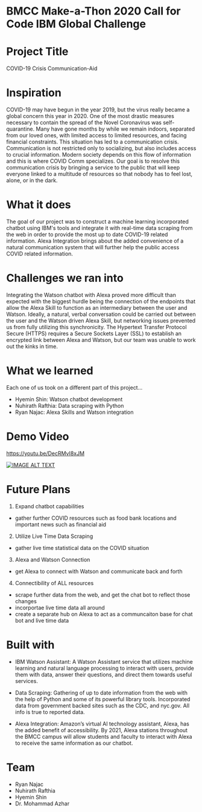 # BMCC Make-a-Thon 2020 Call for Code IBM Global Challenge

# Project Title
COVID-19 Crisis Communication-Aid

# Inspiration
COVID-19 may have begun in the year 2019, but the virus really became a global concern this year in 2020. One of the most drastic measures necessary to contain the spread of the Novel Coronavirus was self-quarantine. Many have gone months by while we remain indoors, separated from our loved ones, with limited access to limited resources, and facing financial constraints. This situation has led to a communication crisis. Communication is not restricted only to socializing, but also includes access to crucial information. Modern society depends on this flow of information and this is where COVID Comm specializes. Our goal is to resolve this communication crisis by bringing a service to the public that will keep everyone linked to a multitude of resources so that nobody has to feel lost, alone, or in the dark.

# What it does
The goal of our project was to construct a machine learning incorporated chatbot using IBM's tools and integrate it with real-time data scraping from the web in order to provide the most up to date COVID-19 related information. Alexa Integration brings about the added convenience of a natural communication system that will further help the public access COVID related information.

# Challenges we ran into
Integrating the Watson chatbot with Alexa proved more difficult than expected with the biggest hurdle being the connection of the endpoints that allow the Alexa Skill to function as an intermediary between the user and Watson. Ideally, a natural, verbal conversation could be carried out between the user and the Watson driven Alexa Skill, but networking issues prevented us from fully utilizing this synchronicity. The Hypertext Transfer Protocol Secure (HTTPS) requires a Secure Sockets Layer (SSL) to establish an encrypted link between Alexa and Watson, but our team was unable to work out the kinks in time. 

# What we learned
Each one of us took on a different part of this project...
- Hyemin Shin: Watson chatbot development
- Nuhirath Rafthia: Data scraping with Python
- Ryan Najac: Alexa Skills and Watson integration


# Demo Video
https://youtu.be/DecRMvI8xJM

[![IMAGE ALT TEXT](https://www.youtube.com/watch?v=DecRMvI8xJM.jpg)](https://www.youtube.com/watch?v=DecRMvI8xJM "COVID Comm To The Rescue!")

# Future Plans
1) Expand chatbot capabilities
  - gather further COVID resources such as food bank locations and important news such as financial aid
2) Utilize Live Time Data Scraping
  - gather live time statistical data on the COVID situation
3) Alexa and Watson Connection
  - get Alexa to connect with Watson and communicate back and forth
4) Connectibility of ALL resources
  - scrape further data from the web, and get the chat bot to reflect those changes
  - incorportae live time data all around 
  - create a separate hub on Alexa to act as a communcaiton base for chat bot and live time data

# Built with

- IBM Watson Assistant: A Watson Assistant service that utilizes machine learning and natural language processing to interact with users, provide them with data, answer their questions, and direct them towards useful services.

- Data Scraping: Gathering of up to date information from the web with the help of Python and some of its powerful library tools. Incorporated data from government backed sites such as the CDC, and nyc.gov. All info is true to reported data. 

- Alexa Integration: Amazon’s virtual AI technology assistant, Alexa, has the added benefit of accessibility. By 2021, Alexa stations throughout the BMCC campus will allow students and faculty to interact with Alexa to receive the same information as our chatbot. 

# Team
- Ryan Najac
- Nuhirath Rafthia
- Hyemin Shin
- Dr. Mohammad Azhar
